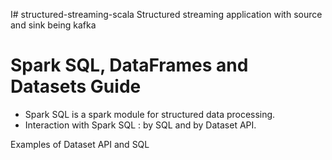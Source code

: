 I# structured-streaming-scala
Structured streaming application with source and sink being kafka

# Spark SQL, DataFrames and Datasets Guide

- Spark SQL is a spark module for structured data processing.
- Interaction with Spark SQL : by SQL and by Dataset API.

Examples of Dataset API and SQL